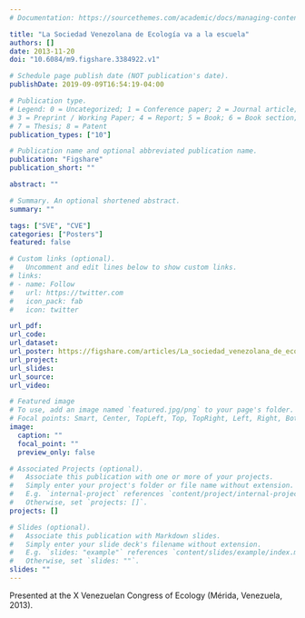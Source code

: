 ```yaml
---
# Documentation: https://sourcethemes.com/academic/docs/managing-content/

title: "La Sociedad Venezolana de Ecología va a la escuela"
authors: []
date: 2013-11-20
doi: "10.6084/m9.figshare.3384922.v1"

# Schedule page publish date (NOT publication's date).
publishDate: 2019-09-09T16:54:19-04:00

# Publication type.
# Legend: 0 = Uncategorized; 1 = Conference paper; 2 = Journal article;
# 3 = Preprint / Working Paper; 4 = Report; 5 = Book; 6 = Book section;
# 7 = Thesis; 8 = Patent
publication_types: ["10"]

# Publication name and optional abbreviated publication name.
publication: "Figshare"
publication_short: ""

abstract: ""

# Summary. An optional shortened abstract.
summary: ""

tags: ["SVE", "CVE"]
categories: ["Posters"]
featured: false

# Custom links (optional).
#   Uncomment and edit lines below to show custom links.
# links:
# - name: Follow
#   url: https://twitter.com
#   icon_pack: fab
#   icon: twitter

url_pdf:
url_code:
url_dataset:
url_poster: https://figshare.com/articles/La_sociedad_venezolana_de_ecolog_a_va_a_la_escuela/3384922
url_project:
url_slides:
url_source:
url_video:

# Featured image
# To use, add an image named `featured.jpg/png` to your page's folder. 
# Focal points: Smart, Center, TopLeft, Top, TopRight, Left, Right, BottomLeft, Bottom, BottomRight.
image:
  caption: ""
  focal_point: ""
  preview_only: false

# Associated Projects (optional).
#   Associate this publication with one or more of your projects.
#   Simply enter your project's folder or file name without extension.
#   E.g. `internal-project` references `content/project/internal-project/index.md`.
#   Otherwise, set `projects: []`.
projects: []

# Slides (optional).
#   Associate this publication with Markdown slides.
#   Simply enter your slide deck's filename without extension.
#   E.g. `slides: "example"` references `content/slides/example/index.md`.
#   Otherwise, set `slides: ""`.
slides: ""
---
```

Presented at the X Venezuelan Congress of Ecology (Mérida, Venezuela, 2013). 